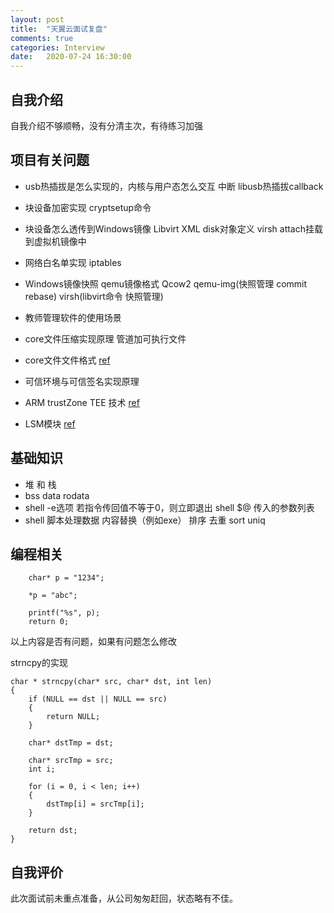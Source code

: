 ```yaml
---
layout: post
title:  "天翼云面试复盘"
comments: true
categories: Interview
date:   2020-07-24 16:30:00
---
```


## 自我介绍
自我介绍不够顺畅，没有分清主次，有待练习加强

## 项目有关问题
* usb热插拔是怎么实现的，内核与用户态怎么交互   中断   libusb热插拔callback
* 块设备加密实现  cryptsetup命令 
* 块设备怎么透传到Windows镜像   Libvirt XML disk对象定义 virsh attach挂载到虚拟机镜像中
* 网络白名单实现  iptables
* Windows镜像快照 qemu镜像格式    Qcow2  qemu-img(快照管理 commit rebase) virsh(libvirt命令 快照管理)
* 教师管理软件的使用场景

* core文件压缩实现原理 管道加可执行文件
* core文件文件格式   [ref](https://blog.csdn.net/_xiao/article/details/22389997)
* 可信环境与可信签名实现原理
* ARM trustZone TEE 技术  [ref](https://www.jianshu.com/p/3f952f2c8bf4)
* LSM模块  [ref](https://www.ibm.com/developerworks/cn/linux/l-lsm/part1/index.html)

## 基础知识
* 堆 和 栈
* bss  data  rodata
* shell -e选项  若指令传回值不等于0，则立即退出   shell $@  传入的参数列表
* shell 脚本处理数据  内容替换（例如exe） 排序  去重  sort  uniq

## 编程相关
```
	char* p = "1234";
    
    *p = "abc";
    
    printf("%s", p);
	return 0;
```
以上内容是否有问题，如果有问题怎么修改

strncpy的实现
```
char * strncpy(char* src, char* dst, int len)
{
	if (NULL == dst || NULL == src)
    {
    	return NULL;
    }
  
  	char* dstTmp = dst;
  
  	char* srcTmp = src;
  	int i;
  
	for (i = 0, i < len; i++)
    {
        dstTmp[i] = srcTmp[i]; 
    }

  	return dst;
}
```

## 自我评价
此次面试前未重点准备，从公司匆匆赶回，状态略有不佳。
	